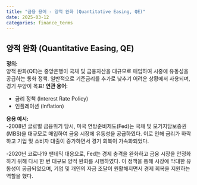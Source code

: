 ```yaml
---
title: "금융 용어 - 양적 완화 (Quantitative Easing, QE)"
date: 2025-03-12
categories: finance_terms
---
```


## 양적 완화 (Quantitative Easing, QE)
**정의:**  
양적 완화(QE)는 중앙은행이 국채 및 금융자산을 대규모로 매입하여 시중에 유동성을 공급하는 통화 정책. 
일반적으로 기준금리를 추가로 낮추기 어려운 상황에서 사용되며, 경기 부양이 목표!
**연관 용어:**  
- 금리 정책 (Interest Rate Policy)
- 인플레이션 (Inflation)

**응용 예시:**  
-2008년 글로벌 금융위기 당시, 미국 연방준비제도(Fed)는 국채 및 모기지담보증권(MBS)을 
대규모로 매입하여 금융 시장에 유동성을 공급하였다. 
이로 인해 금리가 하락하고 기업 및 소비자 대출이 증가하면서 경기 회복이 가속화되었다.

-2020년 코로나19 팬데믹 대응으로, 
Fed는 경제 충격을 완화하고 금융 시장을 안정화하기 위해 다시 한 번 대규모 양적 완화를 시행하였다.
이 정책을 통해 시장에 막대한 유동성이 공급되었으며, 
기업 및 개인의 자금 조달이 원활해지면서 경제 회복을 지원하는 역할을 했다.
